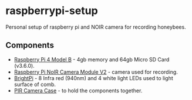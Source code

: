# raspberrypi-setup

Personal setup of raspberry pi and NOIR camera for recording honeybees.

## Components
* [Raspberry Pi 4 Model B](https://thepihut.com/products/raspberry-pi-4-model-b) - 4gb memory and 64gb Micro SD Card (v3.6.0).
* [Raspberry Pi NoIR Camera Module V2](https://thepihut.com/products/raspberry-pi-noir-camera-module) - camera used for recording.
* [BrightPi](https://uk.pi-supply.com/products/bright-pi-bright-white-ir-camera-light-raspberry-pi) - 8 Infra red (940nm) and 4 white light LEDs used to light surface of comb.
* [PIR Camera Case](https://thepihut.com/products/pir-camera-case-for-raspberry-pi-4-3) - to hold the components together.
